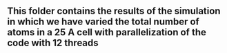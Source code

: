 ## This folder contains the results of the simulation in which we have varied the total number of atoms in a 25 A cell with parallelization of the code with 12 threads